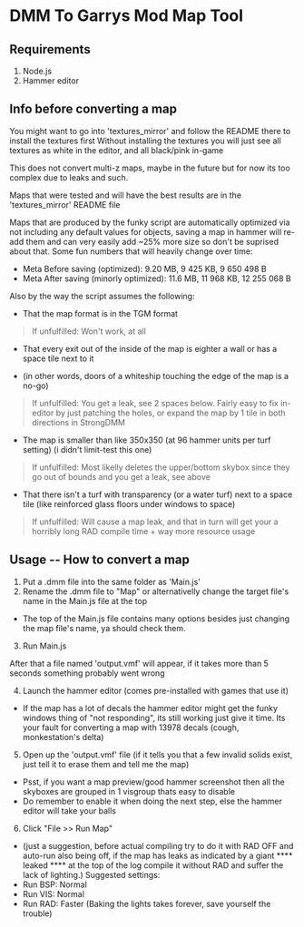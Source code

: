 # DMM To Garrys Mod Map Tool
## Requirements
1. Node.js
2. Hammer editor

## Info before converting a map
You might want to go into 'textures_mirror' and follow the README there to install the textures first
Without installing the textures you will just see all textures as white in the editor, and all black/pink in-game

This does not convert multi-z maps, maybe in the future but for now its too complex due to leaks and such.

Maps that were tested and will have the best results are in the 'textures_mirror' README file

Maps that are produced by the funky script are automatically optimized via not including any default values for objects, saving a map in hammer will re-add them and can very easily add ~25% more size so don't be suprised about that.
Some fun numbers that will heavily change over time:
- Meta Before saving (optimized): 9.20 MB, 9 425 KB, 9 650 498 B
- Meta After saving (minorly optimized): 11.6 MB, 11 968 KB, 12 255 068 B

Also by the way the script assumes the following:
- That the map format is in the TGM format
> If unfulfilled: Won't work, at all

- That every exit out of the inside of the map is eighter a wall or has a space tile next to it
* (in other words, doors of a whiteship touching the edge of the map is a no-go)
> If unfulfilled: You get a leak, see 2 spaces below. Fairly easy to fix in-editor by just patching the holes, or expand the map by 1 tile in both directions in StrongDMM

- The map is smaller than like 350x350 (at 96 hammer units per turf setting) (i didn't limit-test this one)
> If unfulfilled: Most likelly deletes the upper/bottom skybox since they go out of bounds and you get a leak, see above

- That there isn't a turf with transparency (or a water turf) next to a space tile (like reinforced glass floors under windows to space)
> If unfulfilled: Will cause a map leak, and that in turn will get your a horribly long RAD compile time + way more resource usage

## Usage -- How to convert a map
1. Put a .dmm file into the same folder as 'Main.js'
2. Rename the .dmm file to "Map" or alternativelly change the target file's name in the Main.js file at the top
* The top of the Main.js file contains many options besides just changing the map file's name, ya should check them.
3. Run Main.js

After that a file named 'output.vmf' will appear, if it takes more than 5 seconds something probably went wrong

4. Launch the hammer editor (comes pre-installed with games that use it)
* If the map has a lot of decals the hammer editor might get the funky windows thing of "not responding", its still working just give it time. Its your fault for converting a map with 13978 decals (cough, monkestation's delta)
5. Open up the 'output.vmf' file (if it tells you that a few invalid solids exist, just tell it to erase them and tell me the map)
* Psst, if you want a map preview/good hammer screenshot then all the skyboxes are grouped in 1 visgroup thats easy to disable
* Do remember to enable it when doing the next step, else the hammer editor will take your balls
6. Click "File >> Run Map"
* (just a suggestion, before actual compiling try to do it with RAD OFF and auto-run also being off, if the map has leaks as indicated by a giant **** leaked **** at the top of the log compile it without RAD and suffer the lack of lighting.)
Suggested settings:
* Run BSP: Normal
* Run VIS: Normal
* Run RAD: Faster (Baking the lights takes forever, save yourself the trouble)
